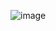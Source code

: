 ![image](https://github.com/CAFECA-IO/auditing_system/assets/59311328/faac9140-1836-4b58-a542-2c594bd09b2b)

